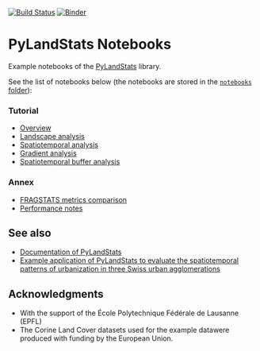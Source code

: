 [![Build Status](https://travis-ci.org/martibosch/pylandstats-notebooks.svg?branch=master)](https://travis-ci.org/martibosch/pylandstats-notebooks)
[![Binder](https://mybinder.org/badge_logo.svg)](https://mybinder.org/v2/gh/martibosch/pylandstats-notebooks/master?filepath=notebooks)

# PyLandStats Notebooks

Example notebooks of the [PyLandStats](https://github.com/martibosch/pylandstats) library.

See the list of notebooks below (the notebooks are stored in the [`notebooks` folder](https://github.com/martibosch/pylandstats-notebooks/blob/master/notebooks)):

### Tutorial

* [Overview](https://github.com/martibosch/pylandstats-notebooks/blob/master/notebooks/00-overview.ipynb)
* [Landscape analysis](https://github.com/martibosch/pylandstats-notebooks/blob/master/notebooks/01-landscape-analysis.ipynb)
* [Spatiotemporal analysis](https://github.com/martibosch/pylandstats-notebooks/blob/master/notebooks/02-spatiotemporal-analysis.ipynb)
* [Gradient analysis](https://github.com/martibosch/pylandstats-notebooks/blob/master/notebooks/03-gradient-analysis.ipynb)
* [Spatiotemporal buffer analysis](https://github.com/martibosch/pylandstats-notebooks/blob/master/notebooks/04-spatiotemporal-buffer-analysis.ipynb)

### Annex

* [FRAGSTATS metrics comparison](https://github.com/martibosch/pylandstats-notebooks/blob/master/notebooks/A01-fragstats-metrics-comparison.ipynb)
* [Performance notes](https://github.com/martibosch/pylandstats-notebooks/blob/master/notebooks/A02-performance-notes.ipynb)


## See also

* [Documentation of PyLandStats](https://pylandstats.readthedocs.io/en/latest/?badge=latest)
* [Example application of PyLandStats to evaluate the spatiotemporal patterns of urbanization in three Swiss urban agglomerations](https://github.com/martibosch/swiss-urbanization)

## Acknowledgments

* With the support of the École Polytechnique Fédérale de Lausanne (EPFL)
* The Corine Land Cover datasets used for the example datawere produced with funding by the European Union.
